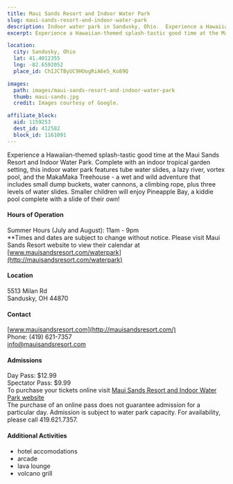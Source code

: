 ```yaml
---
title: Maui Sands Resort and Indoor Water Park
slug: maui-sands-resort-and-indoor-water-park
description: Indoor water park in Sandusky, Ohio.  Experience a Hawaiian-themed splash-tastic good time at the Maui Sands Resort and Indoor Water Park.
excerpt: Experience a Hawaiian-themed splash-tastic good time at the Maui Sands Resort and Indoor Water Park.

location:
  city: Sandusky, Ohio
  lat: 41.4012355
  lng: -82.6592052
  place_id: ChIJCTByUC9HOogRiA6e5_Ko89Q

images:
  path: images/maui-sands-resort-and-indoor-water-park
  thumb: maui-sands.jpg
  credit: Images courtesy of Google.

affiliate_block:
  aid: 1159253
  dest_id: 412582
  block_id: 1161091
---
```

Experience a Hawaiian-themed splash-tastic good time at the Maui Sands Resort and Indoor Water Park.  Complete with an indoor tropical garden setting, this indoor water park features tube water slides, a lazy river, vortex pool, and the MakaMaka Treehouse - a wet and wild adventure that includes small dump buckets, water cannons, a climbing rope, plus three levels of water slides.  Smaller children will enjoy Pineapple Bay, a kiddie pool complete with a slide of their own!

#### Hours of Operation 
Summer Hours (July and August): 11am - 9pm  
**Times and dates are subject to change without notice.  Please visit Maui Sands Resort website to view their calendar at [www.mauisandsresort.com/waterpark](http://mauisandsresort.com/waterpark)

#### Location 
5513 Milan Rd  
Sandusky, OH 44870  

#### Contact 
[www.mauisandsresort.com](http://mauisandsresort.com/)  
Phone: (419) 621-7357  
info@mauisandsresort.com  

#### Admissions 
Day Pass: $12.99  
Spectator Pass: $9.99  
To purchase your tickets online visit [Maui Sands Resort and Indoor Water Park website](http://mauisandsresort.com/waterpark)  
The purchase of an online pass does not guarantee admission for a particular day.  Admission is subject to water park capacity.  For availability, please call 419.621.7357.

#### Additional Activities 
- hotel accomodations  
- arcade  
- lava lounge  
- volcano grill  
